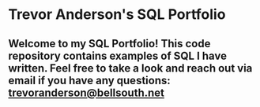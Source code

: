# Trevor Anderson's SQL Portfolio

## Welcome to my SQL Portfolio! This code repository contains examples of SQL I have written. Feel free to take a look and reach out via email if you have any questions: trevoranderson@bellsouth.net
